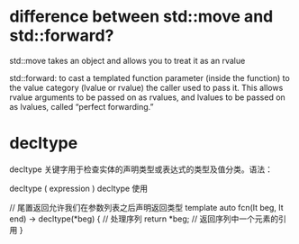 # difference between std::move and std::forward?
std::move takes an object and allows you to treat it as an rvalue

std::forward: to cast a templated function parameter (inside the function) to the value category (lvalue or rvalue) 
the caller used to pass it. 
This allows rvalue arguments to be passed on as rvalues, and lvalues to be passed on as lvalues, called “perfect forwarding.”

# decltype

decltype 关键字用于检查实体的声明类型或表达式的类型及值分类。语法：

decltype ( expression )
decltype 使用

// 尾置返回允许我们在参数列表之后声明返回类型
template <typename It>
auto fcn(It beg, It end) -> decltype(*beg)
{
    // 处理序列
    return *beg;    // 返回序列中一个元素的引用
}

